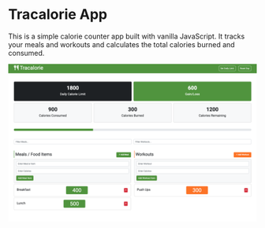 # Tracalorie App

This is a simple calorie counter app built with vanilla JavaScript. It tracks your meals and workouts and calculates the total calories burned and consumed.

<img src="assets/screen.png">
